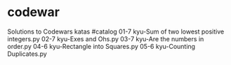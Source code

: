 # codewar
Solutions to Codewars katas
#catalog
01-7 kyu-Sum of two lowest positive integers.py
02-7 kyu-Exes and Ohs.py
03-7 kyu-Are the numbers in order.py
04-6 kyu-Rectangle into Squares.py
05-6 kyu-Counting Duplicates.py
